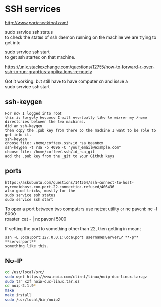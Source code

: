 # SSH services  
http://www.portchecktool.com/  

sudo service ssh status  
to check the status of ssh daemon running on the machine we are trying to get into  

sudo service ssh start  
to get ssh started on that machine.  


https://unix.stackexchange.com/questions/12755/how-to-forward-x-over-ssh-to-run-graphics-applications-remotely  

Got it working.  but still have to have computer on and issue a   
sudo service ssh start  

## ssh-keygen  
```
For now I logged into root  
this is largely because I will eventually like to mirror my /home directories between the two machines.  
did an ssh-keygen  
then copy the .pub key from there to the machine I want to be able to get into it.    
ssh-keygen   
choose file: /home/coffee/.ssh/id_rsa_beanbox  
ssh-keygen -t rsa -b 4096 -C "your_email@example.com"  
choose file: /home/coffee/.ssh/id_rsa_git  
add the .pub key from the _git to your Github keys  
```

## ports  
```
https://askubuntu.com/questions/144364/ssh-connect-to-host-myremotehost-com-port-22-connection-refused/406436  
also good tricks, mostly for the  
sudo service ssh status  
sudo service ssh start  
```
To open a port between two computers use netcat utility or nc
pavoni: nc -l 5000  
roaster: cat - | nc pavoni 5000  

If setting the port to something other than 22, then getting in means  
```
ssh -L localport:127.0.0.1:localport username@ServerIP **-p** **serverport**  
something like this.  
```

## No-IP  
```bash
cd /usr/local/src/
sudo wget https://www.noip.com/client/linux/noip-duc-linux.tar.gz  
sudo tar xzf noip-duc-linux.tar.gz
cd noip-2.1.9*
make
make install
sudo /usr/local/bin/noip2
```


